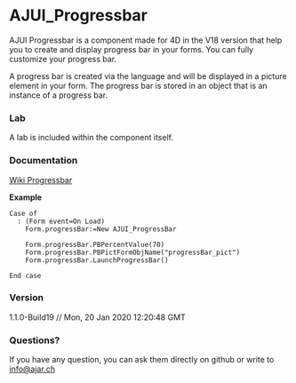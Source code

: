 # AJUI_Progressbar

AJUI Progressbar is a component made for 4D in the V18 version that help you to create and display progress bar in your forms. You can fully customize your progress bar.

A progress bar is created via the language and will be displayed in a picture element in your form. The progress bar is stored in an object that is an instance of a progress bar.

### Lab

A lab is included within the component itself.

### Documentation

[Wiki Progressbar](https://github.com/AJARProject/AJUI_Progressbar/wiki)

**Example**

    Case of
      : (Form event=On Load)
        Form.progressBar:=New AJUI_ProgressBar

        Form.progressBar.PBPercentValue(70)
        Form.progressBar.PBPictFormObjName("progressBar_pict")
        Form.progressBar.LaunchProgressBar()

    End case

### Version

1.1.0-Build19  // Mon, 20 Jan 2020 12:20:48 GMT

### Questions?

If you have any question, you can ask them directly on github or write to info@ajar.ch
